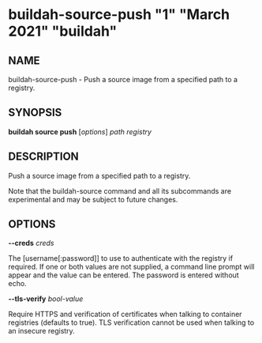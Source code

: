 # buildah-source-push "1" "March 2021" "buildah"

## NAME
buildah\-source\-push - Push a source image from a specified path to a registry.

## SYNOPSIS
**buildah source push** [*options*] *path* *registry*

## DESCRIPTION
Push a source image from a specified path to a registry.

Note that the buildah-source command and all its subcommands are experimental
and may be subject to future changes.

## OPTIONS

**--creds** *creds*

The [username[:password]] to use to authenticate with the registry if required.
If one or both values are not supplied, a command line prompt will appear and the
value can be entered.  The password is entered without echo.

**--tls-verify** *bool-value*

Require HTTPS and verification of certificates when talking to container
registries (defaults to true).  TLS verification cannot be used when talking to
an insecure registry.
